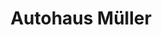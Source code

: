 ---
title: "Autohaus Müller"
url: /auerbach/autohaus-mueller-goeltzschtalstrasse/
shop: Autowerkstatt
---